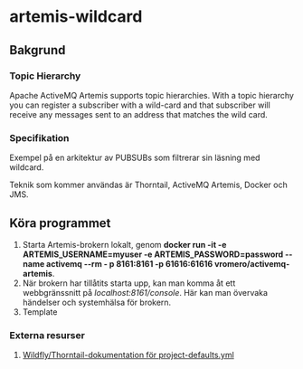 # artemis-wildcard

## Bakgrund 
### Topic Hierarchy
Apache ActiveMQ Artemis supports topic hierarchies. With a topic hierarchy you can register a subscriber with a wild-card and that     subscriber will receive any messages sent to an address that matches the wild card.

### Specifikation
Exempel på en arkitektur av PUBSUBs som filtrerar sin läsning med wildcard.

Teknik som kommer användas är Thorntail, ActiveMQ Artemis, Docker och JMS.

## Köra programmet

1. 
   Starta Artemis-brokern lokalt, genom **docker run -it  -e ARTEMIS_USERNAME=myuser -e ARTEMIS_PASSWORD=password --name activemq --rm   -    p 8161:8161   -p 61616:61616   vromero/activemq-artemis**. 
  1. 
     När brokern har tillåtits starta upp, kan man komma åt ett webbgränssnitt på *localhost:8161/console*. Här kan man övervaka händelser        och systemhälsa för brokern.
2. Template

### Externa resurser

1. [Wildfly/Thorntail-dokumentation för project-defaults.yml](https://docs.thorntail.io/2.3.0.Final/)
